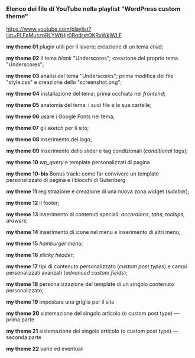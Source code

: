 ### Elenco dei file di YouTube nella playlist "WordPress custom theme"
https://www.youtube.com/playlist?list=PLFaMuszpRLYWtHjr0RqdrxtOKRxWkjWLF

**my theme 01**
plugin utili per il lavoro; creazione di un tema _child_;

**my theme 02**
il tema _blank_ "Underscores"; creazione del proprio tema "Underscores";

**my theme 03** 
analisi del tema "Underscores"; prima modifica del file "style.css" e creazione dello "screenshot.png";

**my theme 04** 
installazione del tema; prima occhiata nel _frontend_;

**my theme 05** 
anatomia del tema: i suoi file e le sue cartelle;

**my theme 06** 
usare i Google Fonts nel tema;

**my theme 07** 
gli _sketch_ per il sito;

**my theme 08** 
inserimento del logo;

**my theme 09** 
inserimento dello slider e tag condizionali (_conditional tags_);

**my theme 10** 
_wp_query_ e template personalizzati di pagina

**my theme 10-bis**
Bonus track: come far convivere un template personalizzato di pagina e i blocchi di Gutenberg

**my theme 11** 
registrazione e creazione di una nuova zona widget (_sidebar_);

**my theme 12** 
il footer;

**my theme 13** 
inserimento di contenuti speciali: _accordions_, _tabs_, _tooltips_, _drawers_;

**my theme 14** 
inserimento di icone nel menu e inserimento di altri menu;

**my theme 15** 
_hamburger menu_;

**my theme 16** 
_sticky header_;

**my theme 17** 
tipi di contenuto personalizzato (_custom post types_) e campi personalizzati avanzati (_advanced custom fields_);

**my theme 18** 
personalizzazione del template di un singolo contenuto personalizzato;

**my theme 19**
impostare una griglia per il sito

**my theme 20**
sistemazione del singolo articolo (o custom post type) — prima parte 

**my theme 21**
sistemazione del singolo articolo (o custom post type) — seconda parte 

**my theme 22**
varie ed eventuali
